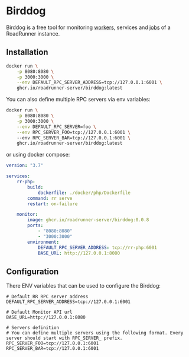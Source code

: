 # Birddog

Birddog is a free tool for monitoring [workers](https://roadrunner.dev/docs/php-rpc/2.x/en), services
and [jobs](https://roadrunner.dev/docs/plugins-jobs/2.x/en) of a RoadRunner instance.

## Installation

```bash
docker run \
    -p 8080:8080 \
    -p 3000:3000 \
    --env DEFAULT_RPC_SERVER_ADDRESS=tcp://127.0.0.1:6001 \
    ghcr.io/roadrunner-server/birddog:latest
```

You can also define multiple RPC servers via env variables:

```bash
docker run \
    -p 8080:8080 \
    -p 3000:3000 \
    --env DEFAULT_RPC_SERVER=foo \
    --env RPC_SERVER_FOO=tcp://127.0.0.1:6001 \ 
    --env RPC_SERVER_BAR=tcp://127.0.0.1:6001 \
    ghcr.io/roadrunner-server/birddog:latest
```

or using docker compose:

```yaml
version: "3.7"

services:
    rr-php:
        build:
            dockerfile: ./docker/php/Dockerfile
        command: rr serve
        restart: on-failure

    monitor:
        image: ghcr.io/roadrunner-server/birddog:0.0.8
        ports:
            - "8080:8080"
            - "3000:3000"
        environment:
            DEFAULT_RPC_SERVER_ADDRESS: tcp://rr-php:6001
            BASE_URL: http://127.0.0.1:8080
```

## Configuration

There ENV variables that can be used to configure the Birddog:

```dotenv
# Default RR RPC server address
DEFAULT_RPC_SERVER_ADDRESS=tcp://127.0.0.1:6001

# Default Monitor API url
BASE_URL=http://127.0.0.1:8080

# Servers definition
# You can define multiple servers using the following format. Every server should start with RPC_SERVER_ prefix.
RPC_SERVER_FOO=tcp://127.0.0.1:6001
RPC_SERVER_BAR=tcp://127.0.0.1:6001
```
